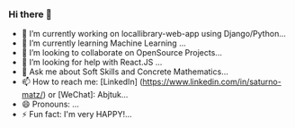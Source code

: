 ### Hi there 👋


- 🔭 I’m currently working on locallibrary-web-app using Django/Python...
- 🌱 I’m currently learning  Machine Learning ...
- 👯 I’m looking to collaborate on OpenSource Projects...
- 🤔 I’m looking for help with React.JS ...
- 💬 Ask me about Soft Skills and Concrete Mathematics...
- 📫 How to reach me: [LinkedIn] (https://www.linkedin.com/in/saturno-matz/) or [WeChat]: Abjtuk...
- 😄 Pronouns: ...
- ⚡ Fun fact: I'm very HAPPY!...

